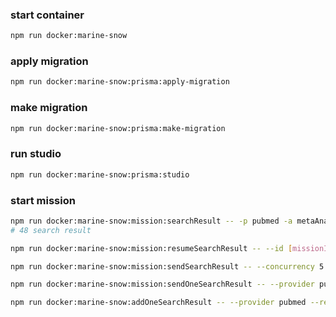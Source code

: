 ### start container
```bash
npm run docker:marine-snow
```

### apply migration
```bash
npm run docker:marine-snow:prisma:apply-migration
```

### make migration
```bash
npm run docker:marine-snow:prisma:make-migration
```

### run studio
```bash
npm run docker:marine-snow:prisma:studio
```

### start mission
```bash
npm run docker:marine-snow:mission:searchResult -- -p pubmed -a metaAnalysis -t 2022/09/13 -f 2022/09/13
# 48 search result

npm run docker:marine-snow:mission:resumeSearchResult -- --id [missionId]

npm run docker:marine-snow:mission:sendSearchResult -- --concurrency 5

npm run docker:marine-snow:mission:sendOneSearchResult -- --provider pubmed --reference [searchResultReference]

npm run docker:marine-snow:addOneSearchResult -- --provider pubmed --reference [searchResultReference]
```